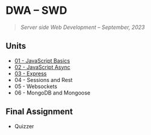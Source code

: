 # DWA – SWD

> _Server side Web Development – September, 2023_

## Units

- [01 - JavaScript Basics](unit01%20-%20JavaScript%20Basics)
- [02 - JavaScript Async](unit02%20-%20JavaScript%20Async)
- [03 - Express](unit03%20-%20Express)
- 04 - Sessions and Rest
  <!-- [04 - Sessions and Rest](unit04%20-%20Sessions%20and%20Rest) -->
- 05 - Websockets
  <!-- - [05 - Websockets](unit05%20-%20Websockets) -->
- 06 - MongoDB and Mongoose
  <!-- - [06 - MongoDB and Mongoose](unit06%20-%20MongoDB%20and%20Mongoose) -->

## Final Assignment

- Quizzer
  <!-- - [Quizzer](quizzer) -->
